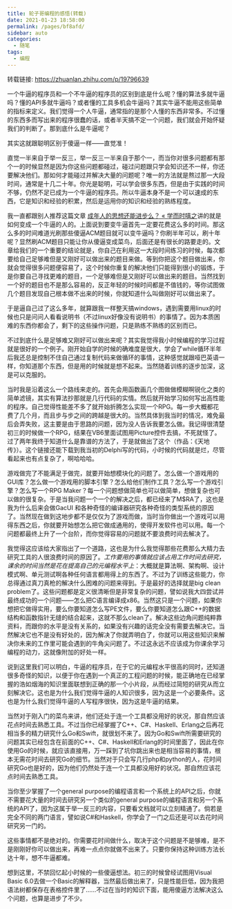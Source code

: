 ```yaml
---
title: 轮子哥编程的感悟(转载)
date: 2021-01-23 18:58:00
permalink: /pages/bf8afd/
sidebar: auto
categories:
  - 随笔
tags:
  - 编程
---
```


转载链接: https://zhuanlan.zhihu.com/p/19796639

一个牛逼的程序员和一个不牛逼的程序员的区别到底是什么呢？懂的算法多就牛逼吗？懂的API多就牛逼吗？或者懂的工具多机会牛逼吗？其实牛逼不能用这些简单的指标来定义。我们觉得一个人牛逼，通常指的是那个人懂的东西非常多。不过懂的东西多而写出来的程序很蠢的话，或者半天搞不定一个问题，我们就会开始怀疑我们的判断了。那到底什么是牛逼呢？

其实这就跟聪明区别于傻逼一样——直觉准！

直觉一半来自于举一反三，举一反三一半来自于那个一，而当你对很多问题都有那个一的时候显然是因为你这些问题都碰过，碰过问题跟只学会知识还不一样，你还要解决他们。那如何才能碰过并解决大量的问题呢？唯一的方法就是熬过那一大段时间，通常是十几二十年。你光是聪明，可以学会很多东西，但是由于实践的时间不够，仍然不足已成为一个牛逼的程序员。所以牛逼本身不是一个可以速成的东西，它是知识和经验的积累，然后是运用你的知识和经验的熟练程度。

我一直都跟别人推荐这篇文章 [成年人的思想还能进步么？ « 学而时嘻之](https://www.geekonomics10000.com/317)讲的就是如何变成一个牛逼的人的。上面说到要变牛逼首先一定要花费这么多的时间。那这么多的时间难道光刷那些傻逼ACM题目就可以变牛逼吗？你刷半年可以，刷十年呢？显然刷ACM题目只能让你从傻逼变成菜鸟，后面还是有很长的路要走的。文章给我们的一个重要的结论就是，你自己在利用这一大段时间练习的时候，每次都要给自己足够难但是又刚好可以做出来的题目来做。等到你把这个题目做出来，你就会觉得很多问题便容易了，这个时候你重复的解决他们只能得到很小的锻炼，于是你要自己寻找更难的题目，一个足够难但是又刚好可以做出来的题目。当然找到一个好的题目也不是那么容易的，反正年轻的时候时间都是不值钱的，等你试图做几个题目发现自己根本做不出来的时候，你就知道什么叫做刚好可以做出来了。

<!-- more -->

于是逼自己过了这么多年，就算跟我一样整天搞windows，遇到需要用linux的时候也只是问问人看看说明书（不过linux好像没有说明书）的事情了。因为本质困难的东西你都会了，剩下的这些操作问题，只是熟练不熟练的区别而已。

不过到底什么是足够难又刚好可以做出来呢？其实我觉得我小时候编程的学习过程就是很好的一个例子。刚开始自学的时候的确难度是很大，学会了while循环半年后我还总是控制不住自己通过复制代码来做循环的事情，这种感觉就跟哑巴英语一样，你知道那个东西，但是用的时候就是想不起来。当然随着训练的逐步加深，这是可以克服的。

当时我是沿着这么一个路线来走的。首先会用函数画几个图做做模糊啊锐化之类的简单滤镜，其实有算法抄那就是几行代码的实情。然后就开始学习如何写出高性能的程序。自己觉得性能差不多了就开始折腾怎么实现一个RPG。每一步大概都花费了几个月，而且步与步之间的跨越是很大的。当然具体到我当时的情况，难免最后会弄失败，这主要是由于思路的问题，因为没人告诉我要怎么做。我记得很清楚初三的时候做一个RPG，结果在VB6里面试图用Picture控件去搞，不死就怪了。过了两年我终于知道什么是靠谱的方法了，于是就做出了这个（作品：《天地传》）。这个链接还能下载到我当初的Delphi写的代码，小时候的代码就是烂，尽管看起来也有点复杂了，啊哈哈哈。

游戏做完了不能满足于做完，就要开始想模块化的问题了。怎么做一个游戏用的GUI库？怎么做一个游戏用的脚本引擎？怎么给他们制作工具？怎么写一个游戏引擎？怎么写一个RPG Maker？每一个问题想做简单也可以做简单，想做复杂也可以做的很复杂。于是当我问题一个一个的解决之后，都已经来了M$RA了，这也是我为什么后来会做GacUI 和各种奇怪的编译器研究各种奇怪的类型系统的原因了。当然现在做到这地步都不是仅仅为了游戏而做，当时当你做出一个游戏可以用得东西之后，你就要开始想怎么把它做成通用的，使得开发软件也可以用。每一个问题都最终上升了一个台阶，而你觉得容易的问题就不要浪费时间去解决了。

我觉得这应该给大家指出了一个道路，这也是为什么我觉得那些花费那么大精力去研究工具的人很浪费时间的原因了。*工作要用的事情就应该占用工作时间去研究，课余的时间当然是花在提高自己的元编程水平上*：大概就是算法啊、架构啊、设计模式啊、单元测试啊各种任何语言都用得上的东西了。不过为了训练这些能力，你总得通过真刀真枪的解决什么困难的问题来得到。于是最好的选择就是big clean problem了。这些问题都是定义很清晰但是非常复杂的问题，譬如说我大四尝试并最终成功的一个问题——怎么把C语言编译成x86。当然这只是一个问题，如果你想把它做得实用，要么你要知道怎么写PE文件，要么你要知道怎么跟C++的数据结构和函数指针无缝的结合起来，这就不那么clean了。解决这些边角问题纯粹靠资料，而跟你的水平是没有关系的，如果没有兴趣的话完全没有需要去解决它。当然解决它也不是没有好处的，因为解决了你就弄明白了，你就可以用这些知识来解决你未来的工作里可能会遇到的牛角尖问题了。不过这永远不应该成为你课余学习编程的动力，这就像附加的好处一样。

说到这里我们可以明白，牛逼的程序员，在于它的元编程水平很高的同时，还知道很多奇怪的知识，以便于你在遇到一个真正的工程问题的时候，能正确地在已经掌握的浩如烟海的知识里面联想到正确的那一个小片段，从而经过简短的研究从而立刻解决它。这也是为什么我们觉得牛逼的人知识很多，因为这是一个必要条件。这也是为什么我们觉得牛逼的人写程序很快，因为这是牛逼的结果。

当然对于刚入门的菜鸟来讲，他们还处于连一个工具都没用好的状况，那自然应该花点时间去熟悉工具。不过当你已经掌握了C++、C#、Haskell、Erlang之后再花相当多的精力研究什么Go和Swift，就很划不来了。因为Go和Swift所需要研究的问题其实已经包含在前面的C++、C#、Haskell和Erlang的时间里面了，因此在你使用Go的时候，就应该直接用，万一踩到了坑你跳出来也是相当容易的事情，根本无需花时间去研究Go的细节。当然对于只会写几行php和python的人，花时间研究Go也是好的，因为他们仍然处于连一个工具都没用好的状况。那自然应该花点时间去熟悉工具。

当你至少掌握了一个general purpose的编程语言和一个系统上的API之后，你就不需要花大量的时间去研究另一个类似的general purpose的编程语言和另一个系统的API了，因为这属于举一反三的内容，只要看文档就可以立刻精通了。倘若是完全不同的两门语言，譬如说C#和Haskell，你学会了一门之后还是可以去花时间研究另一门的。

这些事情都不是绝对的。你需要花时间做什么，取决于这个问题是不是够难，是不是刚刚好你可以做出来，再难一点点你就做不出来了。只要你保持这种训练方法长达十年，想不牛逼都难。

想到这里，不禁回忆起小时候的一些傻逼想法。初三的时候曾经试图用Visual Basic 6.0去做一个Basic的解释器，当然最后做出来了，只是性能巨低，因为我把语法树都保存在表格控件里了……不过在当时的知识下面，能用傻逼方法解决这么个问题，也算是进步了不少。
